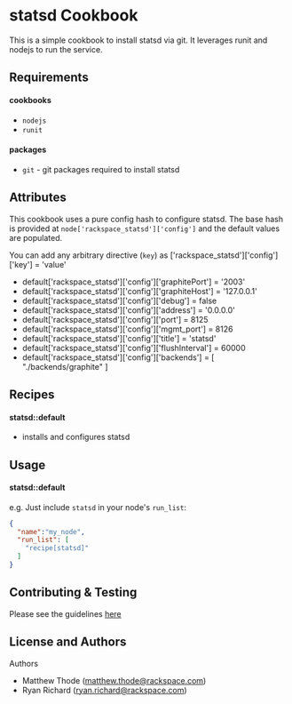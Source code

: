 statsd Cookbook
===============
This is a simple cookbook to install statsd via git. It leverages runit and nodejs to run the service.

Requirements
------------
#### cookbooks
- `nodejs`
- `runit`

#### packages
- `git` - git packages required to install statsd

Attributes
----------
This cookbook uses a pure config hash to configure statsd. The base hash is provided at `node['rackspace_statsd']['config']` and the default values are populated.

You can add any arbitrary directive (`key`) as ['rackspace_statsd']['config']['key'] = 'value'

- default['rackspace_statsd']['config']['graphitePort'] = '2003'
- default['rackspace_statsd']['config']['graphiteHost'] = '127.0.0.1'
- default['rackspace_statsd']['config']['debug'] = false
- default['rackspace_statsd']['config']['address'] = '0.0.0.0'
- default['rackspace_statsd']['config']['port'] = 8125
- default['rackspace_statsd']['config']['mgmt_port'] = 8126
- default['rackspace_statsd']['config']['title'] = 'statsd'
- default['rackspace_statsd']['config']['flushInterval'] = 60000
- default['rackspace_statsd']['config']['backends'] = [ "./backends/graphite" ]

Recipes
-------
#### statsd::default
- installs and configures statsd

Usage
-----
#### statsd::default

e.g.
Just include `statsd` in your node's `run_list`:

```json
{
  "name":"my_node",
  "run_list": [
    "recipe[statsd]"
  ]
}
```

Contributing & Testing
----------------------
Please see the guidelines [here](https://github.com/rackspace-cookbooks/contributing/blob/master/CONTRIBUTING.md)

License and Authors
-------------------
Authors
- Matthew Thode (<matthew.thode@rackspace.com>)
- Ryan Richard (<ryan.richard@rackspace.com>)
